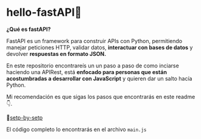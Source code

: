 # hello-fastAPI👋


**¿Qué es fastAPI?**

FastAPI es un framework para construir APIs con Python, permitiendo manejar peticiones HTTP, validar datos, **interactuar con bases de datos** y devolver **respuestas en formato JSON.**

En este repositorio encontrareís un un paso a paso de como inciarse haciendo una APIRest, está **enfocado para personas que están acostumbradas a desarrollar con JavaScript**  y quieren dar un salto hacía Python.

Mi recomendación es que sigas los pasos que encontrarás en este readme👇.

📄[setp-by-setp](./step-by-step.md)

El código completo lo encontrarás en el archivo `main.js`

